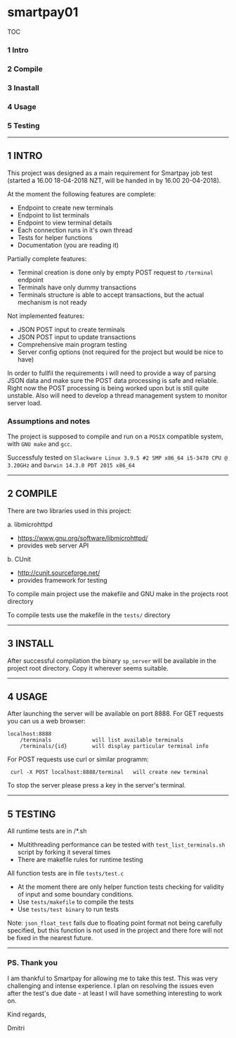 # smartpay01

TOC

### 1 Intro
### 2 Compile
### 3 Inastall
### 4 Usage
### 5 Testing
---
## 1 INTRO

This project was designed as a main requirement for Smartpay job test (started a 16.00 18-04-2018 NZT, will be handed in by 16.00 20-04-2018). 

At the moment the following features are complete:
 - Endpoint to create new terminals
 - Endpoint to list terminals
 - Endpoint to view terminal details
 - Each connection runs in it's own thread
 - Tests for helper functions
 - Documentation (you are reading it)

Partially complete features:
 - Terminal creation is done only by empty POST request to `/terminal` endpoint
 - Terminals have only dummy transactions
 - Terminals structure is able to accept transactions, but the actual mechanism is not ready

Not implemented features:
 - JSON POST input to create terminals
 - JSON POST input to update transactions
 - Comprehensive main program testing
 - Server config options (not required for the project but would be nice to have)

In order to fullfil the requirements i will need to provide a way of parsing JSON data and make sure the POST data processing is safe and reliable. Right now the POST processing is being worked upon but is still quite unstable. Also will need to develop a thread management system to monitor server load. 

### Assumptions and notes

The project is supposed to compile and run on a `POSIX` compatible system, with `GNU make` and `gcc`. 

Successfuly tested on `Slackware Linux 3.9.5 #2 SMP x86_64 i5-3470 CPU @ 3.20GHz` and `Darwin 14.3.0 PDT 2015 x86_64`

---
## 2 COMPILE

There are two libraries used in this project:
 
 a. libmicrohttpd 
  - https://www.gnu.org/software/libmicrohttpd/
  - provides web server API
 
 b. CUnit
  - http://cunit.sourceforge.net/
  - provides framework for testing

To compile main project use the makefile and GNU make in the projects root directory

To compile tests use the makefile in the `tests/` directory

---
## 3 INSTALL

After successful compilation the  binary `sp_server` will be available in the project root directory. Copy it wherever seems suitable.

---
## 4 USAGE

After launching the server will be available on port 8888. For GET requests you can us a web browser:
 ```
 localhost:8888
     /terminals 			will list available terminals
     /terminals/{id} 		will display particular terminal info
 ```
For POST requests use curl or similar programm:
```
 curl -X POST localhost:8888/terminal 	will create new terminal
```

To stop the server please press a key in the server's terminal. 

---
## 5 TESTING

All runtime tests are in /\*.sh
- Multithreading performance can be tested with `test_list_terminals.sh` script by forking it several times
- There are makefile rules for runtime testing

All function tests are in file `tests/test.c`
- At the moment there are only helper function tests checking for validity of input and some boundary conditions.
- Use `tests/makefile` to compile the tests
- Use `tests/test binary` to run tests

Note: `json_float_test` fails due to floating point format not being carefully specified, but this function is not used in the project and there fore will not be fixed in the nearest future.

---
### PS. Thank you

I am thankful to Smartpay for allowing me to take this test. This was very challenging and intense experience. I plan on resolving the issues even after the test's due date - at least I will have something interesting to work on.

Kind regards,

Dmitri
